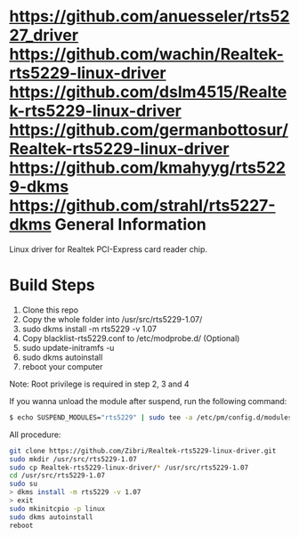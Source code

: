 https://github.com/anuesseler/rts5227_driver
https://github.com/wachin/Realtek-rts5229-linux-driver
https://github.com/dslm4515/Realtek-rts5229-linux-driver
https://github.com/germanbottosur/Realtek-rts5229-linux-driver
https://github.com/kmahyyg/rts5229-dkms
https://github.com/strahl/rts5227-dkms
General Information
===================

Linux driver for Realtek PCI-Express card reader chip.


Build Steps
===========

1) Clone this repo
2) Copy the whole folder into /usr/src/rts5229-1.07/
3) sudo dkms install -m rts5229 -v 1.07
4) Copy blacklist-rts5229.conf to /etc/modprobe.d/ (Optional)
5) sudo update-initramfs -u
6) sudo dkms autoinstall
7) reboot your computer

Note: Root privilege is required in step 2, 3 and 4

If you wanna unload the module after suspend, run the following command:

```bash
$ echo SUSPEND_MODULES="rts5229" | sudo tee -a /etc/pm/config.d/modules
```

All procedure:

```bash
git clone https://github.com/Zibri/Realtek-rts5229-linux-driver.git
sudo mkdir /usr/src/rts5229-1.07
sudo cp Realtek-rts5229-linux-driver/* /usr/src/rts5229-1.07
cd /usr/src/rts5229-1.07
sudo su
> dkms install -m rts5229 -v 1.07
> exit
sudo mkinitcpio -p linux
sudo dkms autoinstall
reboot
```
